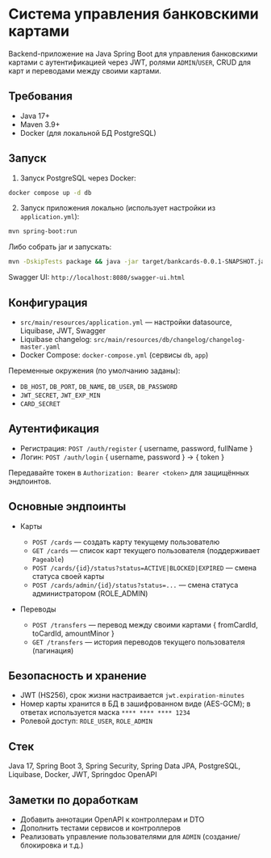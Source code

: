 # Система управления банковскими картами

Backend-приложение на Java Spring Boot для управления банковскими картами с аутентификацией через JWT, ролями `ADMIN`/`USER`, CRUD для карт и переводами между своими картами.

## Требования
- Java 17+
- Maven 3.9+
- Docker (для локальной БД PostgreSQL)

## Запуск
1) Запуск PostgreSQL через Docker:
```bash
docker compose up -d db
```

2) Запуск приложения локально (использует настройки из `application.yml`):
```bash
mvn spring-boot:run
```

Либо собрать jar и запускать:
```bash
mvn -DskipTests package && java -jar target/bankcards-0.0.1-SNAPSHOT.jar
```

Swagger UI: `http://localhost:8080/swagger-ui.html`

## Конфигурация
- `src/main/resources/application.yml` — настройки datasource, Liquibase, JWT, Swagger
- Liquibase changelog: `src/main/resources/db/changelog/changelog-master.yaml`
- Docker Compose: `docker-compose.yml` (сервисы `db`, `app`)

Переменные окружения (по умолчанию заданы):
- `DB_HOST`, `DB_PORT`, `DB_NAME`, `DB_USER`, `DB_PASSWORD`
- `JWT_SECRET`, `JWT_EXP_MIN`
- `CARD_SECRET`

## Аутентификация
- Регистрация: `POST /auth/register` { username, password, fullName }
- Логин: `POST /auth/login` { username, password } → { token }

Передавайте токен в `Authorization: Bearer <token>` для защищённых эндпоинтов.

## Основные эндпоинты
- Карты
  - `POST /cards` — создать карту текущему пользователю
  - `GET /cards` — список карт текущего пользователя (поддерживает `Pageable`)
  - `POST /cards/{id}/status?status=ACTIVE|BLOCKED|EXPIRED` — смена статуса своей карты
  - `POST /cards/admin/{id}/status?status=...` — смена статуса администратором (ROLE_ADMIN)

- Переводы
  - `POST /transfers` — перевод между своими картами { fromCardId, toCardId, amountMinor }
  - `GET /transfers` — история переводов текущего пользователя (пагинация)

## Безопасность и хранение
- JWT (HS256), срок жизни настраивается `jwt.expiration-minutes`
- Номер карты хранится в БД в зашифрованном виде (AES-GCM); в ответах используется маска `**** **** **** 1234`
- Ролевой доступ: `ROLE_USER`, `ROLE_ADMIN`

## Стек
Java 17, Spring Boot 3, Spring Security, Spring Data JPA, PostgreSQL, Liquibase, Docker, JWT, Springdoc OpenAPI

## Заметки по доработкам
- Добавить аннотации OpenAPI к контроллерам и DTO
- Дополнить тестами сервисов и контроллеров
- Реализовать управление пользователями для `ADMIN` (создание/блокировка и т.д.)
